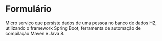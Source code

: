 # Formulário
Micro serviço que persiste dados de uma pessoa no banco de dados H2, utilizando o framework Spring Boot, ferramenta de automação de compilação Maven e Java 8.

